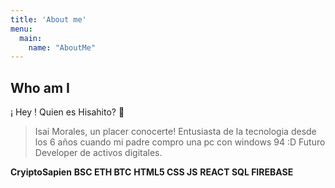 ```yaml
---
title: 'About me'
menu:
  main:
    name: "AboutMe"
---
```


## Who am I

¡ Hey ! Quien es Hisahito? 🤩

> Isai Morales, un placer conocerte!
> Entusiasta de la tecnologia desde los 6 años cuando mi padre compro una pc con windows 94 :D
> Futuro Developer de activos digitales.

**CryiptoSapien** 
**BSC ETH BTC** 
**HTML5 CSS JS** 
**REACT SQL FIREBASE** 
